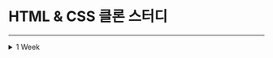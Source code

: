 # HTML & CSS 클론 스터디

---

<details><summary>1 Week</summary>
<ul>
  <li><a href="https://github.com/">@김기현</a></li> : 
  <li><a href="https://github.com/KimYeaSeul">@김예슬</a></li> :
  <li><a href="https://github.com/kimchunyong">@김천용</a></li> : 
  <li><a href="https://github.com/brightparagon">@노경모</a></li> :
  <li><a href="https://github.com/JeewhanR">@류지환</a></li> :
  <li><a href="https://github.com/ysm0622">@양성민</a></li> :
  <li><a href="https://github.com/">@임초이</a></li> :
  <li><a href="https://github.com/devjang">@장현석</a></li> :
</p>
</details>

